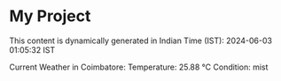 # My Project

This content is dynamically generated in Indian Time (IST): 2024-06-03 01:05:32 IST


Current Weather in Coimbatore:
Temperature: 25.88 °C
Condition: mist
